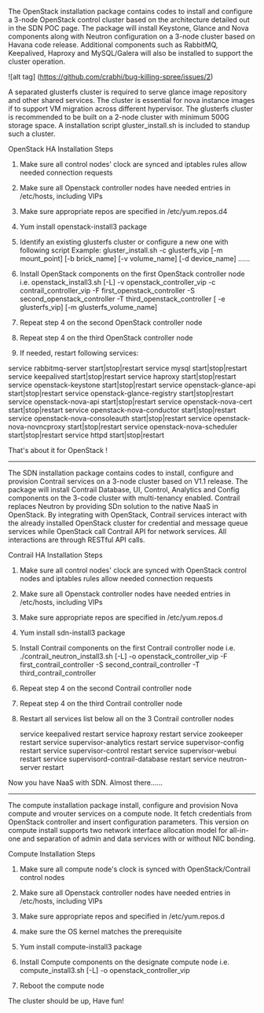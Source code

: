 The OpenStack installation package contains codes to install and 
configure a 3-node OpenStack control cluster based on the architecture
detailed out in the SDN POC page.  The package will install Keystone,
Glance and Nova components along with Neutron configuration on a 3-node
cluster based on Havana code release. Additional components such as
RabbitMQ, Keepalived, Haproxy and MySQL/Galera will also be installed
to support the cluster operation.

![alt tag] (https://github.com/crabhi/bug-killing-spree/issues/2)

A separated glusterfs cluster is required to serve glance image
repository and other shared services. The cluster is essential for nova
instance images if to support VM migration across different hypervisor.
The glusterfs cluster is recommended to be built on a 2-node cluster
with minimum 500G storage space. A installation script
gluster_install.sh is included to standup such a cluster.

OpenStack HA Installation Steps

1. Make sure all control nodes' clock are synced and iptables rules allow needed connection requests
2. Make sure all Openstack controller nodes have needed entries in /etc/hosts, including VIPs
3. Make sure appropriate repos are specified in /etc/yum.repos.d4
4. Yum install openstack-install3 package
5. Identify an existing glusterfs cluster or configure a new one with following script
    Example: gluster_install.sh -c glusterfs_vip [-m mount_point] [-b brick_name] [-v volume_name] [-d device_name] ......
6. Install OpenStack components on the first OpenStack controller node
    i.e. openstack_install3.sh [-L] -v openstack_controller_vip   -c contrail_controller_vip  -F first_openstack_controller -S second_openstack_controller -T third_openstack_controller [ -e glusterfs_vip] [-m glusterfs_volume_name]

7. Repeat step 4 on the second OpenStack controller node
8. Repeat step 4 on the third OpenStack controller node
9. If needed, restart following services:

service rabbitmq-server start|stop|restart
service mysql start|stop|restart
service keepalived start|stop|restart
service haproxy start|stop|restart
service openstack-keystone start|stop|restart
service openstack-glance-api start|stop|restart
service openstack-glance-registry start|stop|restart
service openstack-nova-api start|stop|restart
service openstack-nova-cert start|stop|restart
service openstack-nova-conductor start|stop|restart
service openstack-nova-consoleauth start|stop|restart
service openstack-nova-novncproxy start|stop|restart
service openstack-nova-scheduler start|stop|restart
service httpd start|stop|restart

That's about it for OpenStack !

--------------------------------------------

The SDN installation package contains codes to install, configure and
provision Contrail services on a 3-node cluster based on V1.1 release.
The package will install Contrail Database, UI, Control, Analytics and
Config components on the 3-code cluster with multi-tenancy enabled.
Contrail replaces Neutron by providing SDn solution to the native NaaS
in OpenStack. By integrating with OpenStack, Contrail services interact
with the already installed OpenStack cluster for credential and message
queue services while OpenStack call Contrail API for network services.
All interactions are through RESTful API calls.

Contrail HA Installation Steps

1. Make sure all control nodes' clock are synced with OpenStack control nodes and iptables rules allow needed connection requests
2. Make sure all Openstack controller nodes have needed entries in /etc/hosts, including VIPs
3. Make sure appropriate repos are specified in /etc/yum.repos.d
4. Yum install sdn-install3 package
5. Install Contrail components on the first Contrail controller node
    i.e. ./contrail_neutron_install3.sh [-L] -o openstack_controller_vip  -F first_contrail_controller -S second_contrail_controller -T third_contrail_controller

6. Repeat step 4 on the second Contrail controller node
7. Repeat step 4 on the third Contrail controller node
8. Restart all services list below all on the 3 Contrail controller nodes

    service keepalived restart
    service haproxy restart
    service zookeeper restart
    service supervisor-analytics restart
    service supervisor-config restart
    service supervisor-control restart
    service supervisor-webui restart
    service supervisord-contrail-database restart
    service neutron-server restart

Now you have NaaS with SDN. Almost there......

------------------------------------------------

The compute installation package install, configure and provision Nova
compute and vrouter services on a compute node. It fetch credentials
from OpenStack controller and insert configuration parameters. This
version on compute install supports two network interface allocation
model for all-in-one and separation of admin and data services with or
without NIC bonding.

Compute Installation Steps

1. Make sure all compute node's clock is synced with OpenStack/Contrail control nodes
2. Make sure all Openstack controller nodes have needed entries in /etc/hosts, including VIPs
3. Make sure appropriate repos and specified in /etc/yum.repos.d
4. make sure the OS kernel matches the prerequisite
5. Yum install compute-install3 package
6. Install Compute components on the designate compute node
    i.e. compute_install3.sh [-L] -o openstack_controller_vip

7. Reboot the compute node

The cluster should be up, Have fun!
